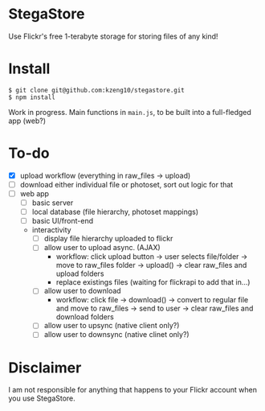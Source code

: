 # StegaStore
Use Flickr's free 1-terabyte storage for storing files of any kind!

# Install
```
$ git clone git@github.com:kzeng10/stegastore.git
$ npm install
```
Work in progress. Main functions in `main.js`, to be built into a full-fledged app (web?)

# To-do
- [x] upload workflow (everything in raw_files -> upload)
- [ ] download either individual file or photoset, sort out logic for that
- [ ] web app
  - [ ] basic server
  - [ ] local database (file hierarchy, photoset mappings)
  - [ ] basic UI/front-end
  - interactivity
    - [ ] display file hierarchy uploaded to flickr
    - [ ] allow user to upload async. (AJAX)
        - workflow: click upload button -> user selects file/folder -> move to raw_files folder -> upload() -> clear raw_files and upload folders
        - replace existings files (waiting for flickrapi to add that in...)
    - [ ] allow user to download
        - workflow: click file -> download() -> convert to regular file and move to raw_files -> send to user -> clear raw_files and download folders
    - [ ] allow user to upsync (native client only?)
    - [ ] allow user to downsync (native clinet only?)

# Disclaimer
I am not responsible for anything that happens to your Flickr account when you use StegaStore.
